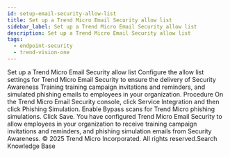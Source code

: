 ```yaml
---
id: setup-email-security-allow-list
title: Set up a Trend Micro Email Security allow list
sidebar_label: Set up a Trend Micro Email Security allow list
description: Set up a Trend Micro Email Security allow list
tags:
  - endpoint-security
  - trend-vision-one
---
```


 Set up a Trend Micro Email Security allow list Configure the allow list settings for Trend Micro Email Security to ensure the delivery of Security Awareness Training training campaign invitations and reminders, and simulated phishing emails to employees in your organization. Procedure On the Trend Micro Email Security console, click Service Integration and then click Phishing Simulation. Enable Bypass scans for Trend Micro phishing simulations. Click Save. You have configured Trend Micro Email Security to allow employees in your organization to receive training campaign invitations and reminders, and phishing simulation emails from Security Awareness. © 2025 Trend Micro Incorporated. All rights reserved.Search Knowledge Base